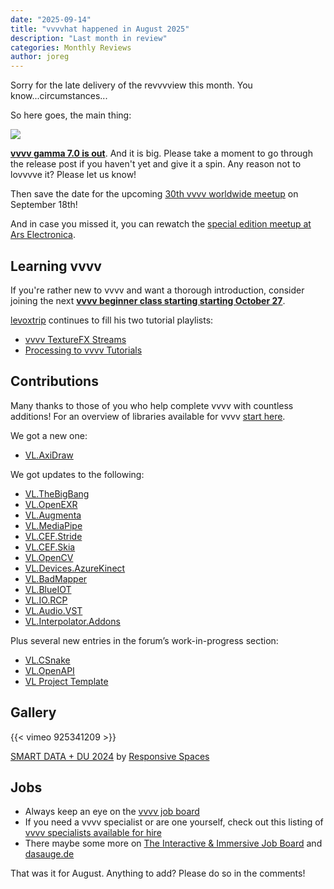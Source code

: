 ```yaml
---
date: "2025-09-14"
title: "vvvvhat happened in August 2025"
description: "Last month in review"
categories: Monthly Reviews
author: joreg 
---
```


Sorry for the late delivery of the revvvview this month. You know...circumstances...

So here goes, the main thing:

![](header-7.png)

**[vvvv gamma 7.0 is out](https://vvvv.org/blog/2025/vvvv-gamma-7.0-release/)**. And it is big. Please take a moment to go through the release post if you haven't yet and give it a spin. Any reason not to lovvvve it? Please let us know!

Then save the date for the upcoming [30th vvvv worldwide meetup](https://vvvv.org/blog/2025/30.-vvvv-worldwide-meetup/) on September 18th!

And in case you missed it, you can rewatch the [special edition meetup at Ars Electronica](https://www.youtube.com/live/gTfWE8Jsh9Q?si=rW6TDZNaVrzgVJSA). 

## Learning vvvv

If you're rather new to vvvv and want a thorough introduction, consider joining the next **[vvvv beginner class starting starting October 27](https://thenodeinstitute.org/courses/vvvv-beginner-class-winter-2025/)**. 

[levoxtrip](https://vvvv.org/people/levoxtrip) continues to fill his two tutorial playlists:
- [vvvv TextureFX Streams](https://www.youtube.com/playlist?list=PLRXS5GZAC6Y9-Wr0urNzpBW_I1_bDoNoA)
- [Processing to vvvv Tutorials](https://www.youtube.com/playlist?list=PLRXS5GZAC6Y-Ww1bX_ApYRdSw8NGOxNZn)

## Contributions

Many thanks to those of you who help complete vvvv with countless additions! For an overview of libraries available for vvvv [start here](https://thegraybook.vvvv.org/reference/libraries/overview.html).

We got a new one:

- [VL.AxiDraw](https://www.nuget.org/packages/VL.AxiDraw)

We got updates to the following:

- [VL.TheBigBang](https://www.nuget.org/packages/VL.TheBigBang)
- [VL.OpenEXR](https://www.nuget.org/packages/VL.OpenEXR)
- [VL.Augmenta](https://www.nuget.org/packages/VL.Augmenta)
- [VL.MediaPipe](https://www.nuget.org/packages/VL.MediaPipe)
- [VL.CEF.Stride](https://www.nuget.org/packages/VL.CEF.Stride)
- [VL.CEF.Skia](https://www.nuget.org/packages/VL.CEF.Skia)
- [VL.OpenCV](https://www.nuget.org/packages/VL.OpenCV)
- [VL.Devices.AzureKinect](https://www.nuget.org/packages/VL.Devices.AzureKinect)
- [VL.BadMapper](https://www.nuget.org/packages/VL.BadMapper)
- [VL.BlueIOT](https://www.nuget.org/packages/VL.BlueIOT)
- [VL.IO.RCP](https://www.nuget.org/packages/VL.IO.RCP)
- [VL.Audio.VST](https://www.nuget.org/packages/VL.Audio.VST)
- [VL.Interpolator.Addons](https://www.nuget.org/packages/VL.Interpolator.Addons)

Plus several new entries in the forum’s work-in-progress section:

- [VL.CSnake](https://forum.vvvv.org/t/vl-csnakes-import-a-python-script-to-vvvv/24519/6)
- [VL.OpenAPI](https://forum.vvvv.org/t/vl-openapi/20659)
- [VL Project Template](https://forum.vvvv.org/t/vl-project-template/24613)

## Gallery

{{< vimeo 925341209 >}}

[SMART DATA + DU 2024](https://www.re-spaces.com/en/project/smart-data-du) by [Responsive Spaces](https://www.re-spaces.com/en)

## Jobs
- Always keep an eye on the [vvvv job board](https://forum.vvvv.org/c/jobs)
- If you need a vvvv specialist or are one yourself, check out this listing of [vvvv specialists available for hire](https://vvvv.org/forhire)
- There maybe some more on [The Interactive & Immersive Job Board](https://jobs.interactiveimmersive.io/jobs/) and [dasauge.de](https://dasauge.de/sta/Vvvv/)

That was it for August. Anything to add? Please do so in the comments!